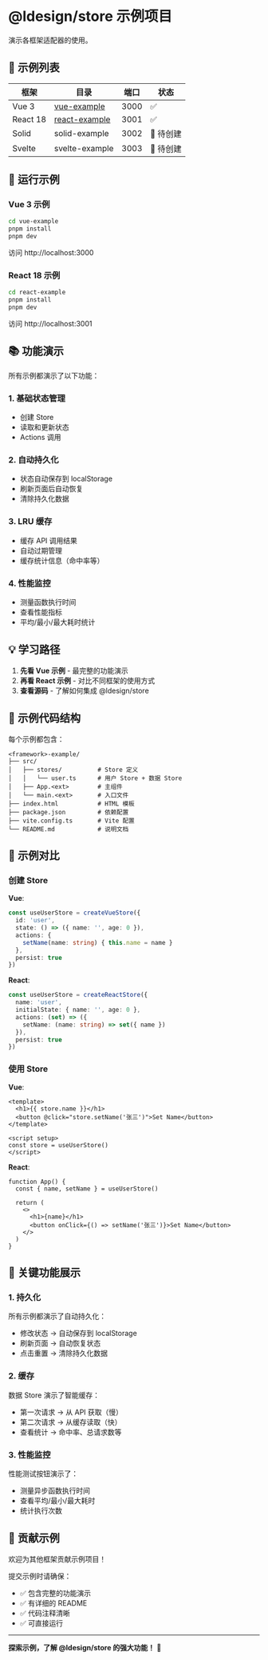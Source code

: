 # @ldesign/store 示例项目

演示各框架适配器的使用。

## 📁 示例列表

| 框架 | 目录 | 端口 | 状态 |
|---|---|---|---|
| Vue 3 | [vue-example](./vue-example) | 3000 | ✅ |
| React 18 | [react-example](./react-example) | 3001 | ✅ |
| Solid | solid-example | 3002 | 📅 待创建 |
| Svelte | svelte-example | 3003 | 📅 待创建 |

## 🚀 运行示例

### Vue 3 示例

```bash
cd vue-example
pnpm install
pnpm dev
```

访问 http://localhost:3000

### React 18 示例

```bash
cd react-example
pnpm install
pnpm dev
```

访问 http://localhost:3001

## 📚 功能演示

所有示例都演示了以下功能：

### 1. 基础状态管理
- 创建 Store
- 读取和更新状态
- Actions 调用

### 2. 自动持久化
- 状态自动保存到 localStorage
- 刷新页面后自动恢复
- 清除持久化数据

### 3. LRU 缓存
- 缓存 API 调用结果
- 自动过期管理
- 缓存统计信息（命中率等）

### 4. 性能监控
- 测量函数执行时间
- 查看性能指标
- 平均/最小/最大耗时统计

## 💡 学习路径

1. **先看 Vue 示例** - 最完整的功能演示
2. **再看 React 示例** - 对比不同框架的使用方式
3. **查看源码** - 了解如何集成 @ldesign/store

## 🔧 示例代码结构

每个示例都包含：

```
<framework>-example/
├── src/
│   ├── stores/          # Store 定义
│   │   └── user.ts      # 用户 Store + 数据 Store
│   ├── App.<ext>        # 主组件
│   └── main.<ext>       # 入口文件
├── index.html           # HTML 模板
├── package.json         # 依赖配置
├── vite.config.ts       # Vite 配置
└── README.md            # 说明文档
```

## 📝 示例对比

### 创建 Store

**Vue**:
```typescript
const useUserStore = createVueStore({
  id: 'user',
  state: () => ({ name: '', age: 0 }),
  actions: {
    setName(name: string) { this.name = name }
  },
  persist: true
})
```

**React**:
```typescript
const useUserStore = createReactStore({
  name: 'user',
  initialState: { name: '', age: 0 },
  actions: (set) => ({
    setName: (name: string) => set({ name })
  }),
  persist: true
})
```

### 使用 Store

**Vue**:
```vue
<template>
  <h1>{{ store.name }}</h1>
  <button @click="store.setName('张三')">Set Name</button>
</template>

<script setup>
const store = useUserStore()
</script>
```

**React**:
```tsx
function App() {
  const { name, setName } = useUserStore()
  
  return (
    <>
      <h1>{name}</h1>
      <button onClick={() => setName('张三')}>Set Name</button>
    </>
  )
}
```

## 🎯 关键功能展示

### 1. 持久化

所有示例都演示了自动持久化：
- 修改状态 → 自动保存到 localStorage
- 刷新页面 → 自动恢复状态
- 点击重置 → 清除持久化数据

### 2. 缓存

数据 Store 演示了智能缓存：
- 第一次请求 → 从 API 获取（慢）
- 第二次请求 → 从缓存读取（快）
- 查看统计 → 命中率、总请求数等

### 3. 性能监控

性能测试按钮演示了：
- 测量异步函数执行时间
- 查看平均/最小/最大耗时
- 统计执行次数

## 🤝 贡献示例

欢迎为其他框架贡献示例项目！

提交示例时请确保：
- ✅ 包含完整的功能演示
- ✅ 有详细的 README
- ✅ 代码注释清晰
- ✅ 可直接运行

---

**探索示例，了解 @ldesign/store 的强大功能！** 🚀
